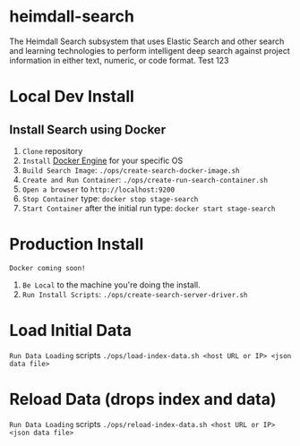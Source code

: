 # heimdall-search
The Heimdall Search subsystem that uses Elastic Search and other search and learning technologies to perform intelligent deep search against project information in either text, numeric, or code format. Test 123

# Local Dev Install
## Install Search using Docker
1. `Clone` repository
1. `Install` [Docker Engine](https://docs.docker.com/) for your specific OS
1. `Build Search Image`: `./ops/create-search-docker-image.sh`
1. `Create and Run Container`: `./ops/create-run-search-container.sh`
1. `Open a browser` to `http://localhost:9200`
1. `Stop Container` type: `docker stop stage-search`
1. `Start Container` after the initial run type: `docker start stage-search`

# Production Install
`Docker coming soon!`

1. `Be Local` to the machine you're doing the install.
1. `Run Install Scripts`: `./ops/create-search-server-driver.sh`

# Load Initial Data
`Run Data Loading` scripts `./ops/load-index-data.sh <host URL or IP> <json data file>`

# Reload Data (drops index and data)
`Run Data Loading` scripts `./ops/reload-index-data.sh <host URL or IP> <json data file>`

